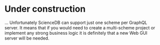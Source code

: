 # Under construction


...
Unfortunately ScienceDB can support just one scheme per GraphQL server. It means that if you would need to create a multi-scheme project or implement any strong business logic it is definitely that a new Web GUI server will be needed.